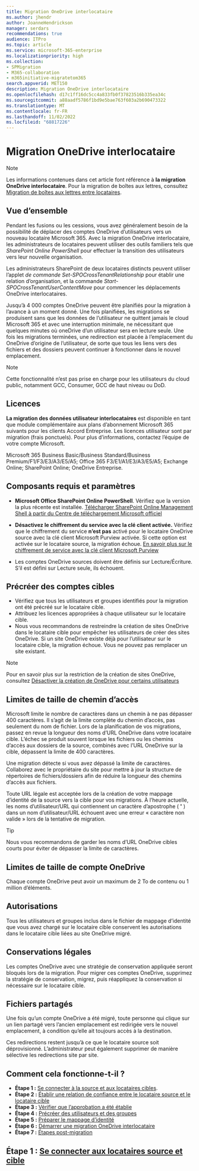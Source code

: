 ```yaml
---
title: Migration OneDrive interlocataire
ms.author: jhendr
author: JoanneHendrickson
manager: serdars
recommendations: true
audience: ITPro
ms.topic: article
ms.service: microsoft-365-enterprise
ms.localizationpriority: high
ms.collection:
- SPMigration
- M365-collaboration
- m365initiative-migratetom365
search.appverid: MET150
description: Migration OneDrive interlocataire
ms.openlocfilehash: d17c1ff16dc5cc4a833fb0f37823516b335ea34c
ms.sourcegitcommit: a88aadf5786f1bd9e5bae763f603a2b690473322
ms.translationtype: MT
ms.contentlocale: fr-FR
ms.lasthandoff: 11/02/2022
ms.locfileid: "68817226"
---
```

# <a name="cross-tenant-onedrive-migration"></a>Migration OneDrive interlocataire

>[!Note]
> Les informations contenues dans cet article font référence à **la migration OneDrive interlocataire**. Pour la migration de boîtes aux lettres, consultez [Migration de boîtes aux lettres entre locataires](/microsoft-365/enterprise/cross-tenant-mailbox-migration).

## <a name="overview"></a>Vue d’ensemble

Pendant les fusions ou les cessions, vous avez généralement besoin de la possibilité de déplacer des comptes OneDrive d’utilisateurs vers un nouveau locataire Microsoft 365. Avec la migration OneDrive interlocataire, les administrateurs de locataires peuvent utiliser des outils familiers tels que *SharePoint Online PowerShell* pour effectuer la transition des utilisateurs vers leur nouvelle organisation.

Les administrateurs SharePoint de deux locataires distincts peuvent utiliser l’applet *de commande Set-SPOCrossTenantRelationship* pour établir une relation d’organisation, et la commande *Start-SPOCrossTenantUserContentMove* pour commencer les déplacements OneDrive interlocataires.

Jusqu’à 4 000 comptes OneDrive peuvent être planifiés pour la migration à l’avance à un moment donné. Une fois planifiées, les migrations se produisent sans que les données de l’utilisateur ne quittent jamais le cloud Microsoft 365 et avec une interruption minimale, ne nécessitant que quelques minutes où oneDrive d’un utilisateur sera en lecture seule. Une fois les migrations terminées, une redirection est placée à l’emplacement du OneDrive d’origine de l’utilisateur, de sorte que tous les liens vers des fichiers et des dossiers peuvent continuer à fonctionner dans le nouvel emplacement. 

>[!Note]
>Cette fonctionnalité n’est pas prise en charge pour les utilisateurs du cloud public, notamment GCC, Consumer, GCC de haut niveau ou DoD.

## <a name="licensing"></a>Licences

**La migration des données utilisateur interlocataires** est disponible en tant que module complémentaire aux plans d’abonnement Microsoft 365 suivants pour les clients Accord Entreprise. Les licences utilisateur sont par migration (frais ponctuels). Pour plus d’informations, contactez l’équipe de votre compte Microsoft.
 
Microsoft 365 Business Basic/Business Standard/Business Premium/F1/F3/E3/A3/E5/A5; Office 365 F3/E1/A1/E3/A3/E5/A5; Exchange Online; SharePoint Online; OneDrive Entreprise.


## <a name="prerequisites-and-settings"></a>Composants requis et paramètres

- **Microsoft Office SharePoint Online PowerShell**. Vérifiez que la version la plus récente est installée. [Télécharger SharePoint Online Management Shell à partir du Centre de téléchargement Microsoft officiel](/download/details.aspx?id=35588)

- **Désactivez le chiffrement du service avec la clé client activée.** Vérifiez que le chiffrement du service **n’est pas** activé pour le locataire OneDrive source avec la clé client Microsoft Purview activée. Si cette option est activée sur le locataire source, la migration échoue. [En savoir plus sur le chiffrement de service avec la clé client Microsoft Purview](/microsoft-365/compliance/customer-key-overview)

- Les comptes OneDrive sources doivent être définis sur Lecture/Écriture. S’il est défini sur Lecture seule, ils échouent.

## <a name="pre-create-target-accounts"></a>Précréer des comptes cibles

- Vérifiez que tous les utilisateurs et groupes identifiés pour la migration ont été précréé sur le locataire cible.
- Attribuez les licences appropriées à chaque utilisateur sur le locataire cible.
- Nous vous recommandons de restreindre la création de sites OneDrive dans le locataire cible pour empêcher les utilisateurs de créer des sites OneDrive. Si un site OneDrive existe déjà pour l’utilisateur sur le locataire cible, la migration échoue.  Vous ne pouvez pas remplacer un site existant.

>[!Note]
>Pour en savoir plus sur la restriction de la création de sites OneDrive, consultez [Désactiver la création de OneDrive pour certains utilisateurs](/sharepoint/manage-user-profiles#disable-onedrive-creation-for-some-users)


## <a name="path-size-limits"></a>Limites de taille de chemin d’accès

Microsoft limite le nombre de caractères dans un chemin à ne pas dépasser 400 caractères. Il s’agit de la limite complète du chemin d’accès, pas seulement du nom de fichier. Lors de la planification de vos migrations, passez en revue la longueur des noms d’URL OneDrive dans votre locataire cible. L’échec se produit souvent lorsque les fichiers ou les chemins d’accès aux dossiers de la source, combinés avec l’URL OneDrive sur la cible, dépassent la limite de 400 caractères. 

Une migration détecte si vous avez dépassé la limite de caractères. Collaborez avec le propriétaire du site pour mettre à jour la structure de répertoires de fichiers/dossiers afin de réduire la longueur des chemins d’accès aux fichiers.

Toute URL légale est acceptée lors de la création de votre mappage d’identité de la source vers la cible pour vos migrations. À l’heure actuelle, les noms d’utilisateur/URL qui contiennent un caractère d’apostrophe ( **'** ) dans un nom d’utilisateur/URL échouent avec une erreur « caractère non valide » lors de la tentative de migration.

>[!Tip]
>Nous vous recommandons de garder les noms d’URL OneDrive cibles courts pour éviter de dépasser la limite de caractères.

## <a name="onedrive-account-size-limits"></a>Limites de taille de compte OneDrive
Chaque compte OneDrive peut avoir un maximum de 2 To de contenu ou 1 million d’éléments.


## <a name="permissions"></a>Autorisations

Tous les utilisateurs et groupes inclus dans le fichier de mappage d’identité que vous avez chargé sur le locataire cible conservent les autorisations dans le locataire cible liées au site OneDrive migré.

## <a name="legal-holds"></a>Conservations légales
Les comptes OneDrive avec une stratégie de conservation appliquée seront bloqués lors de la migration.
Pour migrer ces comptes OneDrive, supprimez la stratégie de conservation, migrez, puis réappliquez la conservation si nécessaire sur le locataire cible.

## <a name="shared-files"></a>Fichiers partagés

Une fois qu’un compte OneDrive a été migré, toute personne qui clique sur un lien partagé vers l’ancien emplacement est redirigée vers le nouvel emplacement, à condition qu’elle ait toujours accès à la destination. 

Ces redirections restent jusqu’à ce que le locataire source soit déprovisionné. L’administrateur peut également supprimer de manière sélective les redirections site par site.

## <a name="how-does-it-work"></a>Comment cela fonctionne-t-il ?

- **Étape 1 :** [Se connecter à la source et aux locataires cibles](cross-tenant-onedrive-migration-step1.md).  
- **Étape 2 :** [Établir une relation de confiance entre le locataire source et le locataire cible](cross-tenant-onedrive-migration-step2.md) 
- **Étape 3 :** [Vérifier que l’approbation a été établie](cross-tenant-onedrive-migration-step3.md) 
- **Étape 4 :** [Précréer des utilisateurs et des groupes](cross-tenant-onedrive-migration-step4.md)  
- **Étape 5 :** [Préparer le mappage d’identité](cross-tenant-onedrive-migration-step5.md)
- **Étape 6 :** [Démarrer une migration OneDrive interlocataire](cross-tenant-onedrive-migration-step6.md)
- **Étape 7 :** [Étapes post-migration](cross-tenant-onedrive-migration-step7.md)

## <a name="step-1-connect-to-source-and-target-tenants"></a>Étape 1 : [Se connecter aux locataires source et cible](cross-tenant-onedrive-migration-step1.md)